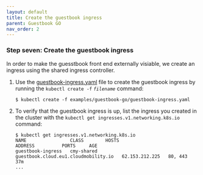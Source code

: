 ```yaml
---
layout: default
title: Create the guestbook ingress
parent: Guestbook GO
nav_order: 2
---
```



### Step seven: Create the guestbook ingress

In order to make the guesstbook front end externally visiable, we create an ingress using the shared ingress controller.


1. Use the [guestbook-ingress.yaml](guestbook-ingress.yaml) file to create the guestbook ingress by running the `kubectl create -f` *`filename`* command:

    ```console
    $ kubectl create -f examples/guestbook-go/guestbook-ingress.yaml
    ```

2. To verify that the guestbook ingress is up, list the ingress you created in the cluster with the `kubectl get ingresses.v1.networking.k8s.io` command:

    ```console
    $ kubectl get ingresses.v1.networking.k8s.io
    NAME                CLASS        HOSTS                                  ADDRESS          PORTS     AGE
    guestbook-ingress   cmy-shared   guestbook.cloud.eu1.cloudmobility.io   62.153.212.225   80, 443   37m
    ...
    ```